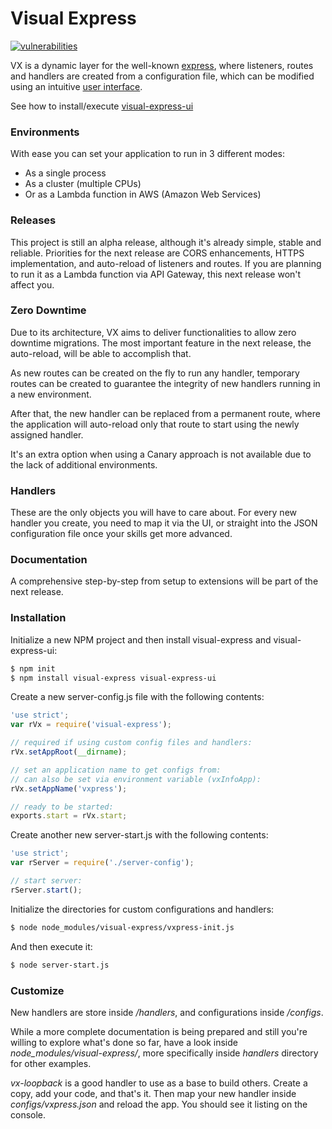 # Visual Express

[![vulnerabilities](https://snyk.io/test/npm/visual-express/badge.svg)](https://snyk.io/test/npm/visual-express)

VX is a dynamic layer for the well-known [express](https://www.npmjs.com/package/express), where listeners, routes and handlers are created from a configuration file, which can be modified using an intuitive [user interface](https://www.npmjs.com/package/visual-express-ui).

See how to install/execute [visual-express-ui](https://www.npmjs.com/package/visual-express-ui#installation)

### Environments

With ease you can set your application to run in 3 different modes:
- As a single process
- As a cluster (multiple CPUs)
- Or as a Lambda function in AWS (Amazon Web Services)

### Releases

This project is still an alpha release, although it's already simple, stable and reliable.
Priorities for the next release are CORS enhancements, HTTPS implementation, and auto-reload of listeners and routes.
If you are planning to run it as a Lambda function via API Gateway, this next release won't affect you.

### Zero Downtime

Due to its architecture, VX aims to deliver functionalities to allow zero downtime migrations.
The most important feature in the next release, the auto-reload, will be able to accomplish that.

As new routes can be created on the fly to run any handler, temporary routes can be created to guarantee the integrity of new handlers running in a new environment.

After that, the new handler can be replaced from a permanent route, where the application will auto-reload only that route to start using the newly assigned handler.

It's an extra option when using a Canary approach is not available due to the lack of additional environments.

### Handlers

These are the only objects you will have to care about.
For every new handler you create, you need to map it via the UI, or straight into the JSON configuration file once your skills get more advanced.

### Documentation

A comprehensive step-by-step from setup to extensions will be part of the next release.

### Installation

Initialize a new NPM project and then install visual-express and visual-express-ui:

```sh
$ npm init
$ npm install visual-express visual-express-ui
```

Create a new server-config.js file with the following contents:

```javascript
'use strict';
var rVx = require('visual-express');

// required if using custom config files and handlers:
rVx.setAppRoot(__dirname);

// set an application name to get configs from:
// can also be set via environment variable (vxInfoApp):
rVx.setAppName('vxpress');

// ready to be started:
exports.start = rVx.start;
```

Create another new server-start.js with the following contents:

```javascript
'use strict';
var rServer = require('./server-config');

// start server:
rServer.start();
```

Initialize the directories for custom configurations and handlers:

```sh
$ node node_modules/visual-express/vxpress-init.js
```

And then execute it:

```sh
$ node server-start.js
```

### Customize

New handlers are store inside */handlers*, and configurations inside */configs*.

While a more complete documentation is being prepared and still you're willing to explore what's done so far, have a look inside *node_modules/visual-express/*, more specifically inside *handlers* directory for other examples.

*vx-loopback* is a good handler to use as a base to build others. Create a copy, add your code, and that's it.
Then map your new handler inside *configs/vxpress.json* and reload the app. You should see it listing on the console.
